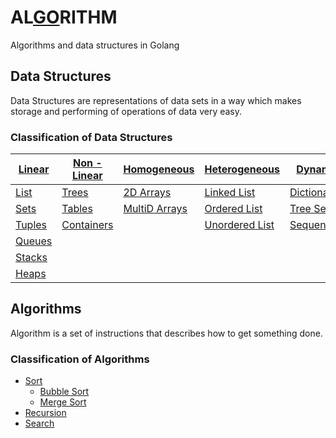 # AL[GO](#)RITHM
Algorithms and data structures in Golang

## Data Structures

Data Structures are representations of data sets in a way which makes storage and performing of operations of data very easy.

### Classification of Data Structures

| [Linear](src/data_structures/linear)            | [Non - Linear](#) | [Homogeneous](#)   | [Heterogeneous](#)  | [Dynamic](#)      |
|-------------------------------------------------|-------------------|--------------------|---------------------|-------------------|
| [List](src/data_structures/linear/list/list.go) | [Trees](#)        | [2D Arrays](#)     | [Linked List](#)    | [Dictionaries](#) |
| [Sets](src/data_structures/linear/sets/sets.go) | [Tables](#)       | [MultiD Arrays](#) | [Ordered List](#)   | [Tree Sets](#)    |
| [Tuples](#)                                     | [Containers](#)   |                    | [Unordered List](#) | [Sequences](#)    |
| [Queues](#)                                     |                   |                    |                     |                   |
| [Stacks](#)                                     |                   |                    |                     |                   |
| [Heaps](#)                                      |                   |                    |                     |                   |

## Algorithms

Algorithm is a set of instructions that describes how to get something done.

### Classification of Algorithms

- [Sort](src/algorithms/sort)
  - [Bubble Sort](src/algorithms/sort/bubbleSort/bubbleSort.go)
  - [Merge Sort](src/algorithms/sort/mergeSort/mergeSort.go)
- [Recursion](#)
- [Search](#)

